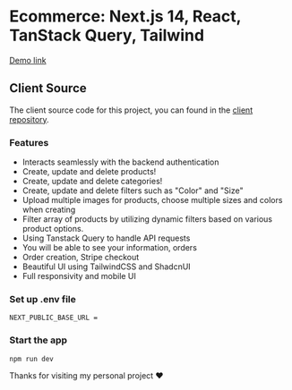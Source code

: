 # Ecommerce: Next.js 14, React, TanStack Query, Tailwind

[Demo link](http://trongnam.name.vn)

## Client Source

The client source code for this project, you can found in the [client repository](https://github.com/nammtrong023/growth.git).

### Features

-   Interacts seamlessly with the backend authentication
-   Create, update and delete products!
-   Create, update and delete categories!
-   Create, update and delete filters such as "Color" and "Size"
-   Upload multiple images for products, choose multiple sizes and colors when creating
-   Filter array of products by utilizing dynamic filters based on various product options.
-   Using Tanstack Query to handle API requests
-   You will be able to see your information, orders
-   Order creation, Stripe checkout
-   Beautiful UI using TailwindCSS and ShadcnUI
-   Full responsivity and mobile UI

### Set up .env file

```shell
NEXT_PUBLIC_BASE_URL =

```

### Start the app

```shell
npm run dev
```

Thanks for visiting my personal project ❤️
